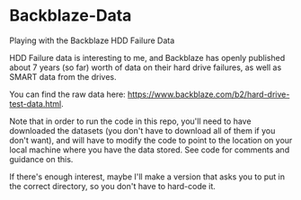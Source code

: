 # Backblaze-Data
Playing with the Backblaze HDD Failure Data

HDD Failure data is interesting to me, and Backblaze has openly published about 7 years (so far) worth of data on their hard drive failures, as well as SMART data from the drives.

You can find the raw data here: https://www.backblaze.com/b2/hard-drive-test-data.html.

Note that in order to run the code in this repo, you'll need to have downloaded the datasets (you don't have to download
all of them if you don't want), and will have to modify the code to point to the location on your local machine where you
have the data stored. See code for comments and guidance on this.

If there's enough interest, maybe I'll make a version that asks you to put in the correct directory, so you don't have to
hard-code it.
